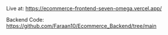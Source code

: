 Live at: https://ecommerce-frontend-seven-omega.vercel.app/

Backend Code: https://github.com/Faraan10/Ecommerce_Backend/tree/main
